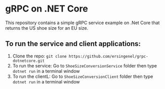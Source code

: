 ﻿# gRPC on .NET Core

This repository contains a simple gRPC service example on .Net Core that returns the US shoe size for an EU size.

## To run the service and client applications:

1. Clone the repo: `git clone https://github.com/ersingenel/grpc-dotnetcore.git`
2. To run the service: Go to `ShoeSizeConversionService` folder then type `dotnet run` in a terminal window
3. To run the clientL: Go to `ShoeSizeConversionClient` folder then type `dotnet run` in a terminal window
